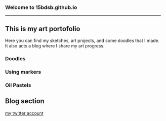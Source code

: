 ### Welcome to 15bdsb.github.io
---
## **This is my art portofolio**
Here you can find my sketches, art projects, and some doodles that I made. It also acts a blog where I share my art progress.



### Doodles




### Using markers




### Oil Pastels





## Blog section






[my twitter account](https://twitter.com/Bd_monoe623)
